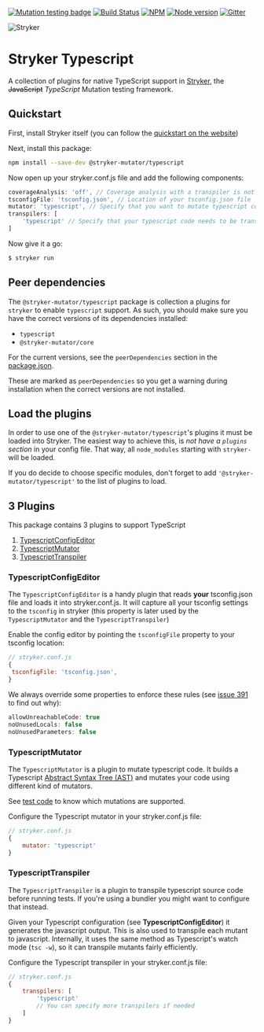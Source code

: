 [![Mutation testing badge](https://img.shields.io/endpoint?style=flat&url=https%3A%2F%2Fbadge-api.stryker-mutator.io%2Fgithub.com%2Fstryker-mutator%2Fstryker%2Fmaster%3Fmodule%3Dtypescript)](https://dashboard.stryker-mutator.io/reports/github.com/stryker-mutator/stryker/chore/run-stryker-in-ci?module=typescript)
[![Build Status](https://github.com/stryker-mutator/stryker/workflows/CI/badge.svg)](https://github.com/stryker-mutator/stryker/actions?query=workflow%3ACI+branch%3Amaster)
[![NPM](https://img.shields.io/npm/dm/@stryker-mutator/typescript.svg)](https://www.npmjs.com/package/@stryker-mutator/typescript)
[![Node version](https://img.shields.io/node/v/@stryker-mutator/typescript.svg)](https://img.shields.io/node/v/@stryker-mutator/typescript.svg)
[![Gitter](https://badges.gitter.im/stryker-mutator/stryker.svg)](https://gitter.im/stryker-mutator/stryker?utm_source=badge&utm_medium=badge&utm_campaign=pr-badge)

![Stryker](https://github.com/stryker-mutator/stryker/raw/master/stryker-80x80.png)

# Stryker Typescript

A collection of plugins for native TypeScript support in [Stryker](https://stryker-mutator.io), the ~~JavaScript~~ *TypeScript* Mutation testing framework.

## Quickstart

First, install Stryker itself (you can follow the [quickstart on the website](https://stryker-mutator.io/quickstart.html))

Next, install this package:

```bash
npm install --save-dev @stryker-mutator/typescript
```

Now open up your stryker.conf.js file and add the following components:

```javascript
coverageAnalysis: 'off', // Coverage analysis with a transpiler is not supported a.t.m.
tsconfigFile: 'tsconfig.json', // Location of your tsconfig.json file
mutator: 'typescript', // Specify that you want to mutate typescript code
transpilers: [
    'typescript' // Specify that your typescript code needs to be transpiled before tests can be run. Not needed if you're using ts-node Just-in-time compilation.
]
```

Now give it a go:

```bash
$ stryker run
```

## Peer dependencies

The `@stryker-mutator/typescript` package is collection a plugins for `stryker` to enable `typescript` support. As such, you should make sure you have the correct versions of its dependencies installed:

* `typescript`
* `@stryker-mutator/core`

For the current versions, see the `peerDependencies` section in the [package.json](https://github.com/stryker-mutator/stryker/blob/master/packages/typescript/package.json).

These are marked as `peerDependencies` so you get a warning during installation when the correct versions are not installed.

## Load the plugins

In order to use one of the `@stryker-mutator/typescript`'s plugins it must be loaded into Stryker.
The easiest way to achieve this, is *not have a `plugins` section* in your config file. That way, all `node_modules` starting with `stryker-` will be loaded.

If you do decide to choose specific modules, don't forget to add `'@stryker-mutator/typescript'` to the list of plugins to load.

## 3 Plugins

This package contains 3 plugins to support TypeScript

1. [TypescriptConfigEditor](#typescriptconfigeditor)
1. [TypescriptMutator](#typescriptmutator)
1. [TypescriptTranspiler](#typescripttranspiler)

### TypescriptConfigEditor

The `TypescriptConfigEditor` is a handy plugin that reads **your** tsconfig.json file and loads it into stryker.conf.js. It will capture all your tsconfig settings to the `tsconfig` in stryker (this property is later used by the `TypescriptMutator` and the `TypescriptTranspiler`)

Enable the config editor by pointing the `tsconfigFile` property to your tsconfig location:

```javascript
// stryker.conf.js
{
 tsconfigFile: 'tsconfig.json',
}
```

We always override some properties to enforce these rules (see [issue 391](https://github.com/stryker-mutator/stryker/issues/391) to find out why):

```js
allowUnreachableCode: true
noUnusedLocals: false
noUnusedParameters: false
```

### TypescriptMutator

The `TypescriptMutator` is a plugin to mutate typescript code. It builds a Typescript [Abstract Syntax Tree (AST)](https://en.wikipedia.org/wiki/Abstract_syntax_tree) and mutates your code using different kind of mutators.

See [test code](https://github.com/stryker-mutator/stryker/tree/master/packages/typescript/test/unit/mutator) to know which mutations are supported.

Configure the Typescript mutator in your stryker.conf.js file:

```javascript
// stryker.conf.js
{
    mutator: 'typescript'
}
```

### TypescriptTranspiler

The `TypescriptTranspiler` is a plugin to transpile typescript source code before running tests. If you're using a bundler you might want to configure that instead.

Given your Typescript configuration (see **TypescriptConfigEditor**) it generates the javascript output. This is also used to transpile each mutant to javascript. Internally, it uses the same method as Typescript's watch mode (`tsc -w`), so it can transpile mutants fairly efficiently.

Configure the Typescript transpiler in your stryker.conf.js file:

```javascript
// stryker.conf.js
{
    transpilers: [
        'typescript'
        // You can specify more transpilers if needed
    ]
}
```
